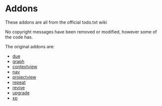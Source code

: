 # Addons

These addons are all from the official todo.txt wiki

No copyright messages have been removed or modified, however some of the code has.

The original addons are:

- [due](http://github.com/rebeccamorgan/due)
- [graph](https://github.com/timpulver/todo.txt-graph)
- [contextview](https://github.com/the1ts/todo.txt-plugins/tree/master/actions/contextview)
- [nav](http://github.com/doegox/todo.txt-cli/blob/extras/todo.actions.d/nav)
- [projectview](http://github.com/the1ts/todo.txt-plugins/blob/master/README.projects)
- [repeat](https://github.com/drobertadams/todo.txt-cli-addons/tree/master/repeat)
- [revive](https://github.com/duncanje/todo.txt-revive)
- [upgrade](https://github.com/the1ts/todo.txt-plugins/tree/master/actions/drobertadams/upgrade)
- [xp](https://github.com/gr0undzer0/xp)
